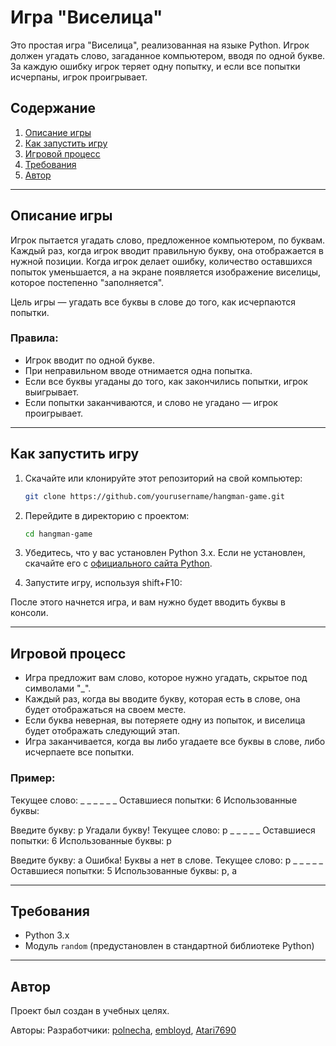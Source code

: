 # Игра "Виселица"

Это простая игра "Виселица", реализованная на языке Python. Игрок должен угадать слово, загаданное компьютером, вводя по одной букве. За каждую ошибку игрок теряет одну попытку, и если все попытки исчерпаны, игрок проигрывает.

## Содержание

1. [Описание игры](#описание-игры)
2. [Как запустить игру](#как-запустить-игру)
3. [Игровой процесс](#игровой-процесс)
4. [Требования](#требования)
5. [Автор](#автор)

---

## Описание игры

Игрок пытается угадать слово, предложенное компьютером, по буквам. Каждый раз, когда игрок вводит правильную букву, она отображается в нужной позиции. Когда игрок делает ошибку, количество оставшихся попыток уменьшается, а на экране появляется изображение виселицы, которое постепенно "заполняется".

Цель игры — угадать все буквы в слове до того, как исчерпаются попытки.

### Правила:
- Игрок вводит по одной букве.
- При неправильном вводе отнимается одна попытка.
- Если все буквы угаданы до того, как закончились попытки, игрок выигрывает.
- Если попытки заканчиваются, и слово не угадано — игрок проигрывает.

---

## Как запустить игру

1. Скачайте или клонируйте этот репозиторий на свой компьютер:
    ```bash
    git clone https://github.com/yourusername/hangman-game.git
    ```

2. Перейдите в директорию с проектом:
    ```bash
    cd hangman-game
    ```

3. Убедитесь, что у вас установлен Python 3.x. Если не установлен, скачайте его с [официального сайта Python](https://www.python.org/downloads/).

4. Запустите игру, используя shift+F10:
    

После этого начнется игра, и вам нужно будет вводить буквы в консоли.

---

## Игровой процесс

- Игра предложит вам слово, которое нужно угадать, скрытое под символами "_".
- Каждый раз, когда вы вводите букву, которая есть в слове, она будет отображаться на своем месте.
- Если буква неверная, вы потеряете одну из попыток, и виселица будет отображать следующий этап.
- Игра заканчивается, когда вы либо угадаете все буквы в слове, либо исчерпаете все попытки.

### Пример:
Текущее слово: _ _ _ _ _ _ Оставшиеся попытки: 6 Использованные буквы:

Введите букву: p Угадали букву! Текущее слово: p _ _ _ _ _ Оставшиеся попытки: 6 Использованные буквы: p

Введите букву: a Ошибка! Буквы a нет в слове. Текущее слово: p _ _ _ _ _ Оставшиеся попытки: 5 Использованные буквы: p, a


---

## Требования

- Python 3.x
- Модуль `random` (предустановлен в стандартной библиотеке Python)

---

## Автор

Проект был создан в учебных целях.

Авторы: 
Разработчики: [polnecha](https://github.com/polnecha), [embloyd](https://github.com/embloyd), [Atari7690](https://github.com/Atari7690)
